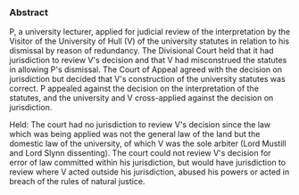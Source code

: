 ### Abstract

P, a university lecturer, applied for judicial review of the interpretation by the Visitor of the University of Hull (V) of the university statutes in relation to his dismissal by reason of redundancy. The Divisional Court held that it had jurisdiction to review V's decision and that V had misconstrued the statutes in allowing P's dismissal. The Court of Appeal agreed with the decision on jurisdiction but decided that V's construction of the university statutes was correct. P appealed against the decision on the interpretation of the statutes, and the university and V cross-applied against the decision on jurisdiction.

Held: The court had no jurisdiction to review V's decision since the law which was being applied was not the general law of the land but the domestic law of the university, of which V was the sole arbiter (Lord Mustill and Lord Slynn dissenting). The court could not review V's decision for error of law committed within his jurisdiction, but would have jurisdiction to review where V acted outside his jurisdiction, abused his powers or acted in breach of the rules of natural justice.